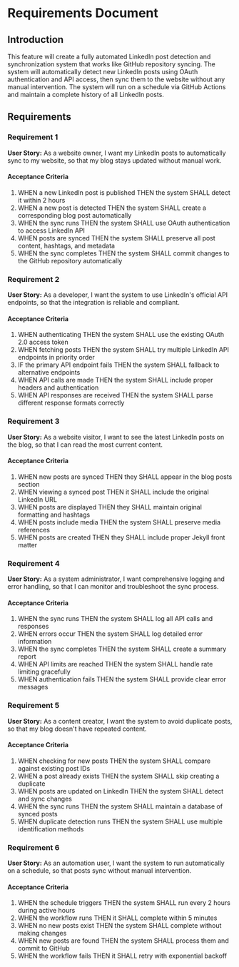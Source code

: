 # Requirements Document

## Introduction

This feature will create a fully automated LinkedIn post detection and synchronization system that works like GitHub repository syncing. The system will automatically detect new LinkedIn posts using OAuth authentication and API access, then sync them to the website without any manual intervention. The system will run on a schedule via GitHub Actions and maintain a complete history of all LinkedIn posts.

## Requirements

### Requirement 1

**User Story:** As a website owner, I want my LinkedIn posts to automatically sync to my website, so that my blog stays updated without manual work.

#### Acceptance Criteria

1. WHEN a new LinkedIn post is published THEN the system SHALL detect it within 2 hours
2. WHEN a new post is detected THEN the system SHALL create a corresponding blog post automatically
3. WHEN the sync runs THEN the system SHALL use OAuth authentication to access LinkedIn API
4. WHEN posts are synced THEN the system SHALL preserve all post content, hashtags, and metadata
5. WHEN the sync completes THEN the system SHALL commit changes to the GitHub repository automatically

### Requirement 2

**User Story:** As a developer, I want the system to use LinkedIn's official API endpoints, so that the integration is reliable and compliant.

#### Acceptance Criteria

1. WHEN authenticating THEN the system SHALL use the existing OAuth 2.0 access token
2. WHEN fetching posts THEN the system SHALL try multiple LinkedIn API endpoints in priority order
3. IF the primary API endpoint fails THEN the system SHALL fallback to alternative endpoints
4. WHEN API calls are made THEN the system SHALL include proper headers and authentication
5. WHEN API responses are received THEN the system SHALL parse different response formats correctly

### Requirement 3

**User Story:** As a website visitor, I want to see the latest LinkedIn posts on the blog, so that I can read the most current content.

#### Acceptance Criteria

1. WHEN new posts are synced THEN they SHALL appear in the blog posts section
2. WHEN viewing a synced post THEN it SHALL include the original LinkedIn URL
3. WHEN posts are displayed THEN they SHALL maintain original formatting and hashtags
4. WHEN posts include media THEN the system SHALL preserve media references
5. WHEN posts are created THEN they SHALL include proper Jekyll front matter

### Requirement 4

**User Story:** As a system administrator, I want comprehensive logging and error handling, so that I can monitor and troubleshoot the sync process.

#### Acceptance Criteria

1. WHEN the sync runs THEN the system SHALL log all API calls and responses
2. WHEN errors occur THEN the system SHALL log detailed error information
3. WHEN the sync completes THEN the system SHALL create a summary report
4. WHEN API limits are reached THEN the system SHALL handle rate limiting gracefully
5. WHEN authentication fails THEN the system SHALL provide clear error messages

### Requirement 5

**User Story:** As a content creator, I want the system to avoid duplicate posts, so that my blog doesn't have repeated content.

#### Acceptance Criteria

1. WHEN checking for new posts THEN the system SHALL compare against existing post IDs
2. WHEN a post already exists THEN the system SHALL skip creating a duplicate
3. WHEN posts are updated on LinkedIn THEN the system SHALL detect and sync changes
4. WHEN the sync runs THEN the system SHALL maintain a database of synced posts
5. WHEN duplicate detection runs THEN the system SHALL use multiple identification methods

### Requirement 6

**User Story:** As an automation user, I want the system to run automatically on a schedule, so that posts sync without manual intervention.

#### Acceptance Criteria

1. WHEN the schedule triggers THEN the system SHALL run every 2 hours during active hours
2. WHEN the workflow runs THEN it SHALL complete within 5 minutes
3. WHEN no new posts exist THEN the system SHALL complete without making changes
4. WHEN new posts are found THEN the system SHALL process them and commit to GitHub
5. WHEN the workflow fails THEN it SHALL retry with exponential backoff